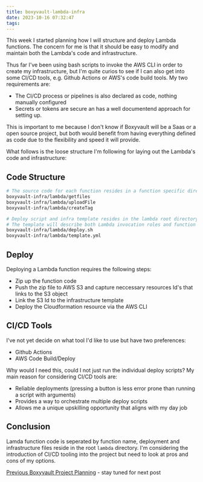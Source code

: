 ```yaml
---
title: boxyvault-lambda-infra
date: 2023-10-16 07:32:47
tags:
---
```


This week I started planning how I will structure and deploy Lambda functions. The concern for me is that it should be easy to modify and maintain both the Lambda's code and infrastructure.

Thus far I've been using bash scripts to invoke the AWS CLI in order to create my infrastructure, but I'm quite curios to see if I can also get into some CI/CD tools, e.g. Github Actions or AWS's code build tools. My two requirements are:

- The CI/CD process or pipelines is also declared as code, nothing manually configured
- Secrets or tokens are secure an has a well documentend approach for setting up.

This is important to me because I don't know if Boxyvault will be a Saas or a open source project, but both would benefit from having everything defined as code due to the flexibility and speed it will provide.

What follows is the loose structure I'm following for laying out the Lambda's code and infrastructure:

## Code Structure

```bash
# The source code for each function resides in a function specific directory
boxyvault-infra/lambda/getfiles
boxyvault-infra/lambda/uploadFile
boxyvault-infra/lambda/createTag

# Deploy script and infra template resides in the lambda root directory
# The template will describe both Lambda invocation roles and function resources
boxyvault-infra/lambda/deploy.sh
boxyvault-infra/lambda/template.yml
```

## Deploy

Deploying a Lambda function requires the following steps:

- Zip up the function code
- Push the zip file to AWS S3 and capture neccessary resources Id's that links to the S3 object
- Link the S3 Id to the infrastructure template
- Deploy the Cloudformation resource via the AWS CLI

## CI/CD Tools

I've not yet decide on what tool I'd like to use but have two preferences:

- Github Actions
- AWS Code Build/Deploy

Why would I need this, could I not just run the individual deploy scripts?
My main reason for considering CI/CD tools are:

- Reliable deployments (pressing a button is less error prone than running a script with arguments)
- Provides a way to orchestrate multiple deploy scripts
- Allows me a unique upskilling opportunity that aligns with my day job

## Conclusion

Lamda function code is seperated by function name, deployment and infrastructure files reside in the root `lambda` directory.
I'm considering the introduction of CI/CD tooling into the project but need to look at pros and cons of my options.

[Previous Boxyvault Project Planning](https://jaxsbr.github.io/pkb-blog/2023/10/13/boxyvault-project-planning/) - stay tuned for next post

